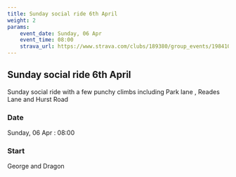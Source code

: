 ```yaml
---
title: Sunday social ride 6th April
weight: 2
params:
    event_date: Sunday, 06 Apr
    event_time: 08:00
    strava_url: https://www.strava.com/clubs/189380/group_events/1984101
---
```


## Sunday social ride 6th April 

Sunday social ride with a few punchy climbs including Park lane , Reades Lane and Hurst Road

### Date

Sunday, 06 Apr : 08:00

### Start

George and Dragon


